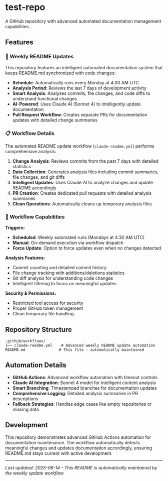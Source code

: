 # test-repo

A GitHub repository with advanced automated documentation management capabilities.

## Features

### 🤖 Weekly README Updates
This repository features an intelligent automated documentation system that keeps README.md synchronized with code changes:

- **Schedule**: Automatically runs every Monday at 4:30 AM UTC
- **Analysis Period**: Reviews the last 7 days of development activity
- **Smart Analysis**: Analyzes commits, file changes, and code diffs to understand functional changes
- **AI-Powered**: Uses Claude AI (Sonnet 4) to intelligently update documentation
- **Pull Request Workflow**: Creates separate PRs for documentation updates with detailed change summaries

### 📋 Workflow Details

The automated README update workflow (`claude-readme.yml`) performs comprehensive analysis:

1. **Change Analysis**: Reviews commits from the past 7 days with detailed statistics
2. **Data Collection**: Generates analysis files including commit summaries, file changes, and git diffs
3. **Intelligent Updates**: Uses Claude AI to analyze changes and update README accordingly
4. **PR Creation**: Creates dedicated pull requests with detailed analysis summaries
5. **Clean Operations**: Automatically cleans up temporary analysis files

### 🚀 Workflow Capabilities

**Triggers:**
- **Scheduled**: Weekly automated runs (Mondays at 4:30 AM UTC)
- **Manual**: On-demand execution via workflow dispatch
- **Force Update**: Option to force updates even when no changes detected

**Analysis Features:**
- Commit counting and detailed commit history
- File change tracking with additions/deletions statistics
- Git diff analysis for understanding code changes
- Intelligent filtering to focus on meaningful updates

**Security & Permissions:**
- Restricted tool access for security
- Proper GitHub token management
- Clean temporary file handling

## Repository Structure

```
.github/workflows/
├── claude-readme.yml    # Advanced weekly README update automation
README.md               # This file - automatically maintained
```

## Automation Details

- **GitHub Actions**: Advanced workflow automation with timeout controls
- **Claude AI Integration**: Sonnet 4 model for intelligent content analysis
- **Smart Branching**: Timestamped branches for documentation updates
- **Comprehensive Logging**: Detailed analysis summaries in PR descriptions
- **Fallback Strategies**: Handles edge cases like empty repositories or missing data

## Development

This repository demonstrates advanced GitHub Actions automation for documentation maintenance. The workflow automatically detects meaningful changes and updates documentation accordingly, ensuring README.md stays current with active development.

---

*Last updated: 2025-06-14 - This README is automatically maintained by the weekly update workflow*